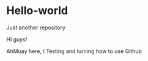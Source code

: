 # Hello-world
Just another repository

Hi guys!

AhMuay here, I Testing and lurning how to use Github
